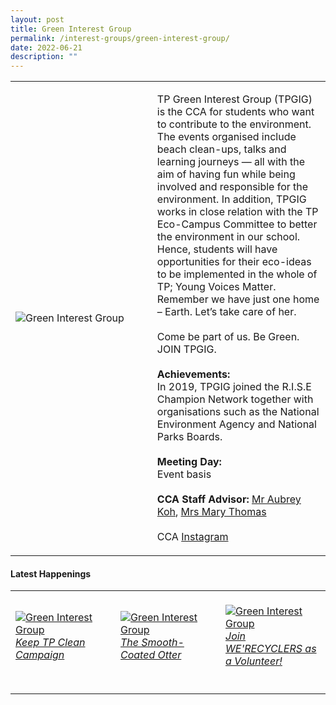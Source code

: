 ```yaml
---
layout: post
title: Green Interest Group
permalink: /interest-groups/green-interest-group/
date: 2022-06-21
description: ""
---
```

<div>
    <table>
        <tr>
            <td style="width:45%"><image src="/images/CCA_green_interest_group.jpg" style="display:block;margin-left:auto;margin-right:auto;" alt="Green Interest Group"></image></td>
            <td>
                <p>
                    TP Green Interest Group (TPGIG) is the CCA for students who want to contribute to the environment. The events organised include beach clean-ups, talks and learning journeys — all with the aim of having fun while being involved and responsible for the environment. In addition, TPGIG works in close relation with the TP Eco-Campus Committee to better the environment in our school. Hence, students will have opportunities for their eco-ideas to be implemented in the whole of TP; Young Voices Matter. Remember we have just one home – Earth. Let’s take care of her.<br>
                    <br>
                    Come be part of us. Be Green. JOIN TPGIG.
                    <br>
                    <br>
                    <b>Achievements:</b><br>
                    In 2019, TPGIG joined the R.I.S.E Champion Network together with organisations such as the National Environment Agency and National Parks Boards.<br>
                    <br>
                    <b>Meeting Day:</b><br>
                    Event basis<br>
                    <br>
                    <b>CCA Staff Advisor:</b> <a href="mailto:kohsn@tp.edu.sg">Mr Aubrey Koh</a>, <a href="mailto:maryt@tp.edu.sg">Mrs Mary Thomas</a><br>
                    <br>
                    CCA <a href="https://www.instagram.com/tpgig">Instagram</a>
                </p>
            </td>
        </tr>
    </table>
</div>

#### Latest Happenings

<table>
    <tr>
        <td style="width:33%"><br>
            <a href="https://www.instagram.com/p/CePpEVXvU3T/">
                <image src="/images/Interest Groups/GIG_Keep TP Clean Campaign.png" style="display:block;margin-left:auto;margin-right:auto;" alt="Green Interest Group">
                <h6 style="margin-top:0%">Keep TP Clean Campaign</h6>
                </image>
            </a>
        </td>
        <td style="width:33%"><br>
            <a href="https://www.instagram.com/p/Cd-8dDOpMB4/">
                <image src="/images/Interest Groups/GIG_The Smooth-Coated Otter.png" style="display:block;margin-left:auto;margin-right:auto;" alt="Green Interest Group">
                <h6 style="margin-top:0%">The Smooth-Coated Otter</h6>
                </image>
            </a>
        </td>
        <td style="width:33%"><br>
            <a href="https://www.instagram.com/p/Cd8XuwaJg3D/">
                <image src="/images/Interest Groups/GIG_Join WE'RECYCLERS as a Volunteer!.png" style="display:block;margin-left:auto;margin-right:auto;" alt="Green Interest Group">
                <h6 style="margin-top:0%">Join WE'RECYCLERS as a Volunteer!</h6>    
                </image>
            </a>
        </td>
    </tr>
</table>